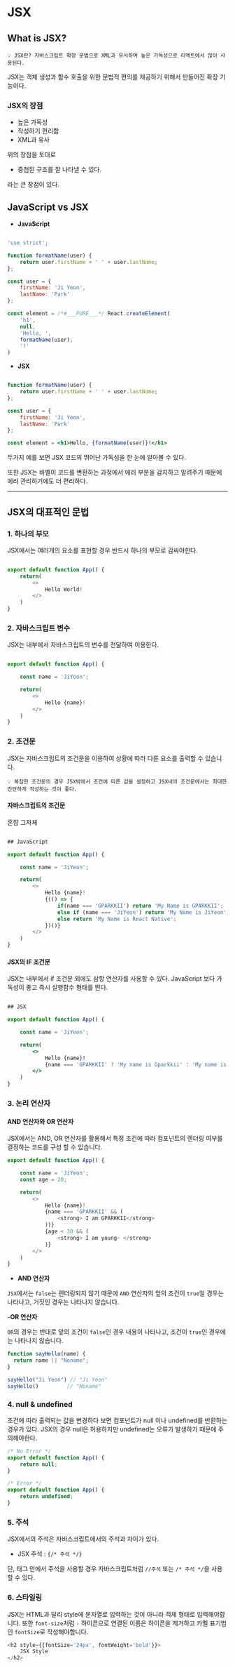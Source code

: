 # JSX

## What is JSX?
    💡 JSX란? 자바스크립트 확장 문법으로 XML과 유사하며 높은 가독성으로 리액트에서 많이 사용된다.

JSX는 객체 생성과 함수 호출을 위한 문법적 편의를 제공하기 위해서 만들어진 확장 기능이다.

### JSX의 장점
- 높은 가독성
- 작성하기 편리함
- XML과 유사

위의 장점을 토대로
- 중첩된 구조를 잘 나타낼 수 있다.

라는 큰 장점이 있다.

## JavaScript vs JSX

- **JavaScript**

```javascript

'use strict';

function formatName(user) {
    return user.firstName + ' ' + user.lastName;
};

const user = {
    firstName: 'Ji Yeon',
    lastName: 'Park'
};

const element = /*#___PURE___*/ React.createElement(
    'h1',
    null,
    'Hello, ',
    formatName(user),
    '!'
)

```

- **JSX**

```jsx

function formatName(user) {
    return user.firstName + ' ' + user.lastName;
};

const user = {
    firstName: 'Ji Yeon',
    lastName: 'Park'
};

const element = <h1>Hello, {formatName(user)}!</h1>

```

두가지 예를 보면 JSX 코드의 뛰어난 가독성을 한 눈에 알아볼 수 있다.

또한 JSX는 바벨이 코드를 변환하는 과정에서 에러 부분을 감지하고 알려주기 때문에 에러 관리하기에도 더 편리하다.

---

## JSX의 대표적인 문법

### 1. 하나의 부모
JSX에서는 여러개의 요소를 표현할 경우 반드시 하나의 부모로 감싸야한다.

```javascript

export default function App() {
    return(
        <>
            Hello World!
        </>
    )
}

```

### 2. 자바스크립트 변수
JSX는 내부에서 자바스크립트의 변수를 전달하여 이용한다.

```javascript

export default function App() {

    const name = 'JiYeon';

    return(
        <>
            Hello {name}!
        </>
    )
}

```

### 2. 조건문
JSX는 자바스크립트의 조건문을 이용하여 상황에 따라 다른 요소를 출력할 수 있습니다.

    💡 복잡한 조건문의 경우 JSX밖에서 조건에 따른 값을 설정하고 JSX내의 조건문에서는 최대한 간단하게 작성하는 것이 좋다.

#### 자바스크립트의 조건문
혼잡 그자체

```javascript

## JavaScript

export default function App() {

    const name = 'JiYeon';

    return(
        <>
            Hello {name}!
            {(() => {
                if(name === 'GPARKKII') return 'My Name is GPARKKII';
                else if (name === 'JiYeon') return 'My Name is JiYeon';
                else return 'My Name is React Native';
            })()}
        </>
    )
}

```

#### JSX의 IF 조건문
JSX는 내부에서 if 조건문 외에도 삼항 연산자를 사용할 수 있다.
JavaScript 보다 가독성이 좋고 즉시 실행함수 형태를 띈다.

```jsx

## JSX

export default function App() {

    const name = 'JiYeon';

    return(
        <>
            Hello {name}!
            {name === 'GPARKKII' ? 'My name is Gparkkii' : 'My name is React Native'}
        </>
    )
}

```

### 3. 논리 연산자

#### AND 연산자와 OR 연산자

JSX에서는 AND, OR 연산자를 활용해서 특정 조건에 따라 컴포넌트의 렌더링 여부를 결정하는 코드를 구성 할 수 있습니다.

```javascript
export default function App() {

    const name = 'JiYeon';
    const age = 20;

    return(
        <>
            Hello {name}!
            {name === 'GPARKKII' && (
                <strong> I am GPARKKII</strong>
            ))}
            {age < 30 && (
                <strong> I am young~ </strong>
            )}
        </>
    )
}
```

- **AND 연산자**

`JSX`에서는 `false`는 렌더링되지 않기 때문에 `AND` 연산자의 앞의 조건이 `true`일 경우는 나타나고, 거짓인 경우는 나타나지 않습니다.

-**OR 연산자**

`OR`의 경우는 반대로 앞의 조건이 `false`인 경우 내용이 나타나고, 조건이 `true`인 경우에는 나타나지 않습니다.

```javascript
function sayHello(name) {
  return name || "Noname";
}

sayHello("Ji Yeon") // "Ji Yeon"
sayHello()         // "Noname"
```

### 4. null & undefined
조건에 따라 출력되는 값을 변경하다 보면 컴포넌트가 null 이나 undefined를 반환하는 경우가 있다.
JSX의 경우 null은 허용하지만 undefined는 오류가 발생하기 때문에 주의해야한다.

```javascript
/* No Error */
export default function App() {
    return null;
}

/* Error */
export default function App() {
    return undefined;
}
```

### 5. 주석
JSX에서의 주석은 자바스크립트에서의 주석과 차이가 있다.

- JSX 주석 : `{/* 주석 */}`

단, 태그 안에서 주석을 사용할 경우 자바스크립트처럼 `//주석` 또는 `/* 주석 */`을 사용할 수 있다.

### 6. 스타일링
JSX는 HTML과 달리 style에 문자열로 입력하는 것이 아니라 객체 형태로 입력해야합니다.
또한 `font-size`처럼 `-` 하이픈으로 연결된 이름은 하이픈을 제거하고 카멜 표기법인 `fontSize`로 작성해야합니다.

```javascript
<h2 style={{fontSize='24px', fontWeight='bold'}}>
    JSX Style
</h2>
```
